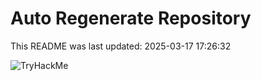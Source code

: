 # Auto Regenerate Repository

This README was last updated: 2025-03-17 17:26:32

 ![TryHackMe](https://tryhackme.com/badge/533634)